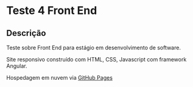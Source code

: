 # Teste 4 Front End

## Descrição

Teste sobre Front End para estágio em desenvolvimento de software.

Site responsivo construído com HTML, CSS, Javascript com framework Angular.

Hospedagem em nuvem via [GitHub Pages](https://willjoin.github.io/Teste4_Front_End/)